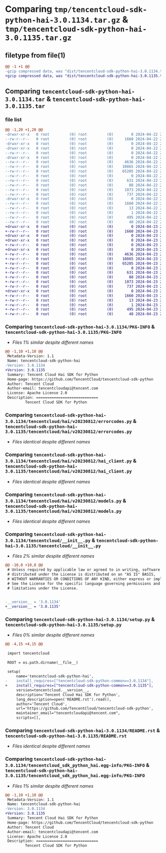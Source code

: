 # Comparing `tmp/tencentcloud-sdk-python-hai-3.0.1134.tar.gz` & `tmp/tencentcloud-sdk-python-hai-3.0.1135.tar.gz`

## filetype from file(1)

```diff
@@ -1 +1 @@
-gzip compressed data, was "dist/tencentcloud-sdk-python-hai-3.0.1134.tar", last modified: Mon Apr 22 20:54:13 2024, max compression
+gzip compressed data, was "dist/tencentcloud-sdk-python-hai-3.0.1135.tar", last modified: Tue Apr 23 20:47:14 2024, max compression
```

## Comparing `tencentcloud-sdk-python-hai-3.0.1134.tar` & `tencentcloud-sdk-python-hai-3.0.1135.tar`

### file list

```diff
@@ -1,20 +1,20 @@
-drwxr-xr-x   0 root         (0) root         (0)        0 2024-04-22 20:54:13.000000 tencentcloud-sdk-python-hai-3.0.1134/
--rw-r--r--   0 root         (0) root         (0)     1660 2024-04-22 20:54:13.000000 tencentcloud-sdk-python-hai-3.0.1134/PKG-INFO
-drwxr-xr-x   0 root         (0) root         (0)        0 2024-04-22 20:54:13.000000 tencentcloud-sdk-python-hai-3.0.1134/tencentcloud/
-drwxr-xr-x   0 root         (0) root         (0)        0 2024-04-22 20:54:13.000000 tencentcloud-sdk-python-hai-3.0.1134/tencentcloud/hai/
--rw-r--r--   0 root         (0) root         (0)        0 2024-04-22 20:54:13.000000 tencentcloud-sdk-python-hai-3.0.1134/tencentcloud/hai/__init__.py
-drwxr-xr-x   0 root         (0) root         (0)        0 2024-04-22 20:54:13.000000 tencentcloud-sdk-python-hai-3.0.1134/tencentcloud/hai/v20230812/
--rw-r--r--   0 root         (0) root         (0)     4636 2024-04-22 20:54:13.000000 tencentcloud-sdk-python-hai-3.0.1134/tencentcloud/hai/v20230812/errorcodes.py
--rw-r--r--   0 root         (0) root         (0)    10865 2024-04-22 20:54:13.000000 tencentcloud-sdk-python-hai-3.0.1134/tencentcloud/hai/v20230812/hai_client.py
--rw-r--r--   0 root         (0) root         (0)    65205 2024-04-22 20:54:13.000000 tencentcloud-sdk-python-hai-3.0.1134/tencentcloud/hai/v20230812/models.py
--rw-r--r--   0 root         (0) root         (0)        0 2024-04-22 20:54:13.000000 tencentcloud-sdk-python-hai-3.0.1134/tencentcloud/hai/v20230812/__init__.py
--rw-r--r--   0 root         (0) root         (0)      631 2024-04-22 20:54:13.000000 tencentcloud-sdk-python-hai-3.0.1134/tencentcloud/__init__.py
--rw-r--r--   0 root         (0) root         (0)       88 2024-04-22 20:54:13.000000 tencentcloud-sdk-python-hai-3.0.1134/setup.cfg
--rw-r--r--   0 root         (0) root         (0)     1073 2024-04-22 20:54:13.000000 tencentcloud-sdk-python-hai-3.0.1134/setup.py
--rw-r--r--   0 root         (0) root         (0)      737 2024-04-22 20:54:13.000000 tencentcloud-sdk-python-hai-3.0.1134/README.rst
-drwxr-xr-x   0 root         (0) root         (0)        0 2024-04-22 20:54:13.000000 tencentcloud-sdk-python-hai-3.0.1134/tencentcloud_sdk_python_hai.egg-info/
--rw-r--r--   0 root         (0) root         (0)     1660 2024-04-22 20:54:13.000000 tencentcloud-sdk-python-hai-3.0.1134/tencentcloud_sdk_python_hai.egg-info/PKG-INFO
--rw-r--r--   0 root         (0) root         (0)       13 2024-04-22 20:54:13.000000 tencentcloud-sdk-python-hai-3.0.1134/tencentcloud_sdk_python_hai.egg-info/top_level.txt
--rw-r--r--   0 root         (0) root         (0)        1 2024-04-22 20:54:13.000000 tencentcloud-sdk-python-hai-3.0.1134/tencentcloud_sdk_python_hai.egg-info/dependency_links.txt
--rw-r--r--   0 root         (0) root         (0)      495 2024-04-22 20:54:13.000000 tencentcloud-sdk-python-hai-3.0.1134/tencentcloud_sdk_python_hai.egg-info/SOURCES.txt
--rw-r--r--   0 root         (0) root         (0)       40 2024-04-22 20:54:13.000000 tencentcloud-sdk-python-hai-3.0.1134/tencentcloud_sdk_python_hai.egg-info/requires.txt
+drwxr-xr-x   0 root         (0) root         (0)        0 2024-04-23 20:47:14.000000 tencentcloud-sdk-python-hai-3.0.1135/
+-rw-r--r--   0 root         (0) root         (0)     1660 2024-04-23 20:47:14.000000 tencentcloud-sdk-python-hai-3.0.1135/PKG-INFO
+drwxr-xr-x   0 root         (0) root         (0)        0 2024-04-23 20:47:14.000000 tencentcloud-sdk-python-hai-3.0.1135/tencentcloud/
+drwxr-xr-x   0 root         (0) root         (0)        0 2024-04-23 20:47:14.000000 tencentcloud-sdk-python-hai-3.0.1135/tencentcloud/hai/
+-rw-r--r--   0 root         (0) root         (0)        0 2024-04-23 20:47:14.000000 tencentcloud-sdk-python-hai-3.0.1135/tencentcloud/hai/__init__.py
+drwxr-xr-x   0 root         (0) root         (0)        0 2024-04-23 20:47:14.000000 tencentcloud-sdk-python-hai-3.0.1135/tencentcloud/hai/v20230812/
+-rw-r--r--   0 root         (0) root         (0)     4636 2024-04-23 20:47:14.000000 tencentcloud-sdk-python-hai-3.0.1135/tencentcloud/hai/v20230812/errorcodes.py
+-rw-r--r--   0 root         (0) root         (0)    10865 2024-04-23 20:47:14.000000 tencentcloud-sdk-python-hai-3.0.1135/tencentcloud/hai/v20230812/hai_client.py
+-rw-r--r--   0 root         (0) root         (0)    65205 2024-04-23 20:47:14.000000 tencentcloud-sdk-python-hai-3.0.1135/tencentcloud/hai/v20230812/models.py
+-rw-r--r--   0 root         (0) root         (0)        0 2024-04-23 20:47:14.000000 tencentcloud-sdk-python-hai-3.0.1135/tencentcloud/hai/v20230812/__init__.py
+-rw-r--r--   0 root         (0) root         (0)      631 2024-04-23 20:47:14.000000 tencentcloud-sdk-python-hai-3.0.1135/tencentcloud/__init__.py
+-rw-r--r--   0 root         (0) root         (0)       88 2024-04-23 20:47:14.000000 tencentcloud-sdk-python-hai-3.0.1135/setup.cfg
+-rw-r--r--   0 root         (0) root         (0)     1073 2024-04-23 20:47:14.000000 tencentcloud-sdk-python-hai-3.0.1135/setup.py
+-rw-r--r--   0 root         (0) root         (0)      737 2024-04-23 20:47:14.000000 tencentcloud-sdk-python-hai-3.0.1135/README.rst
+drwxr-xr-x   0 root         (0) root         (0)        0 2024-04-23 20:47:14.000000 tencentcloud-sdk-python-hai-3.0.1135/tencentcloud_sdk_python_hai.egg-info/
+-rw-r--r--   0 root         (0) root         (0)     1660 2024-04-23 20:47:14.000000 tencentcloud-sdk-python-hai-3.0.1135/tencentcloud_sdk_python_hai.egg-info/PKG-INFO
+-rw-r--r--   0 root         (0) root         (0)       13 2024-04-23 20:47:14.000000 tencentcloud-sdk-python-hai-3.0.1135/tencentcloud_sdk_python_hai.egg-info/top_level.txt
+-rw-r--r--   0 root         (0) root         (0)        1 2024-04-23 20:47:14.000000 tencentcloud-sdk-python-hai-3.0.1135/tencentcloud_sdk_python_hai.egg-info/dependency_links.txt
+-rw-r--r--   0 root         (0) root         (0)      495 2024-04-23 20:47:14.000000 tencentcloud-sdk-python-hai-3.0.1135/tencentcloud_sdk_python_hai.egg-info/SOURCES.txt
+-rw-r--r--   0 root         (0) root         (0)       40 2024-04-23 20:47:14.000000 tencentcloud-sdk-python-hai-3.0.1135/tencentcloud_sdk_python_hai.egg-info/requires.txt
```

### Comparing `tencentcloud-sdk-python-hai-3.0.1134/PKG-INFO` & `tencentcloud-sdk-python-hai-3.0.1135/PKG-INFO`

 * *Files 1% similar despite different names*

```diff
@@ -1,10 +1,10 @@
 Metadata-Version: 1.1
 Name: tencentcloud-sdk-python-hai
-Version: 3.0.1134
+Version: 3.0.1135
 Summary: Tencent Cloud Hai SDK for Python
 Home-page: https://github.com/TencentCloud/tencentcloud-sdk-python
 Author: Tencent Cloud
 Author-email: tencentcloudapi@tencent.com
 License: Apache License 2.0
 Description: ============================
         Tencent Cloud SDK for Python
```

### Comparing `tencentcloud-sdk-python-hai-3.0.1134/tencentcloud/hai/v20230812/errorcodes.py` & `tencentcloud-sdk-python-hai-3.0.1135/tencentcloud/hai/v20230812/errorcodes.py`

 * *Files identical despite different names*

### Comparing `tencentcloud-sdk-python-hai-3.0.1134/tencentcloud/hai/v20230812/hai_client.py` & `tencentcloud-sdk-python-hai-3.0.1135/tencentcloud/hai/v20230812/hai_client.py`

 * *Files identical despite different names*

### Comparing `tencentcloud-sdk-python-hai-3.0.1134/tencentcloud/hai/v20230812/models.py` & `tencentcloud-sdk-python-hai-3.0.1135/tencentcloud/hai/v20230812/models.py`

 * *Files identical despite different names*

### Comparing `tencentcloud-sdk-python-hai-3.0.1134/tencentcloud/__init__.py` & `tencentcloud-sdk-python-hai-3.0.1135/tencentcloud/__init__.py`

 * *Files 2% similar despite different names*

```diff
@@ -10,8 +10,8 @@
 # Unless required by applicable law or agreed to in writing, software
 # distributed under the License is distributed on an "AS IS" BASIS,
 # WITHOUT WARRANTIES OR CONDITIONS OF ANY KIND, either express or implied.
 # See the License for the specific language governing permissions and
 # limitations under the License.
 
 
-__version__ = '3.0.1134'
+__version__ = '3.0.1135'
```

### Comparing `tencentcloud-sdk-python-hai-3.0.1134/setup.py` & `tencentcloud-sdk-python-hai-3.0.1135/setup.py`

 * *Files 0% similar despite different names*

```diff
@@ -4,15 +4,15 @@
 
 import tencentcloud
 
 ROOT = os.path.dirname(__file__)
 
 setup(
     name='tencentcloud-sdk-python-hai',
-    install_requires=["tencentcloud-sdk-python-common==3.0.1134"],
+    install_requires=["tencentcloud-sdk-python-common==3.0.1135"],
     version=tencentcloud.__version__,
     description='Tencent Cloud Hai SDK for Python',
     long_description=open('README.rst').read(),
     author='Tencent Cloud',
     url='https://github.com/TencentCloud/tencentcloud-sdk-python',
     maintainer_email="tencentcloudapi@tencent.com",
     scripts=[],
```

### Comparing `tencentcloud-sdk-python-hai-3.0.1134/README.rst` & `tencentcloud-sdk-python-hai-3.0.1135/README.rst`

 * *Files identical despite different names*

### Comparing `tencentcloud-sdk-python-hai-3.0.1134/tencentcloud_sdk_python_hai.egg-info/PKG-INFO` & `tencentcloud-sdk-python-hai-3.0.1135/tencentcloud_sdk_python_hai.egg-info/PKG-INFO`

 * *Files 1% similar despite different names*

```diff
@@ -1,10 +1,10 @@
 Metadata-Version: 1.1
 Name: tencentcloud-sdk-python-hai
-Version: 3.0.1134
+Version: 3.0.1135
 Summary: Tencent Cloud Hai SDK for Python
 Home-page: https://github.com/TencentCloud/tencentcloud-sdk-python
 Author: Tencent Cloud
 Author-email: tencentcloudapi@tencent.com
 License: Apache License 2.0
 Description: ============================
         Tencent Cloud SDK for Python
```

